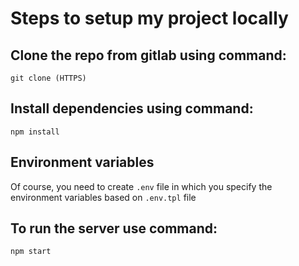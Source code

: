 # Steps to setup my project locally

## Clone the repo from gitlab using command:

`git clone (HTTPS)`

## Install dependencies using command:

`npm install`

## Environment variables

Of course, you need to create `.env` file in which you specify the environment variables based on `.env.tpl` file

## To run the server use command:

`npm start`
